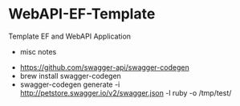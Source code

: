 # WebAPI-EF-Template
Template EF and WebAPI Application



* misc notes
- https://github.com/swagger-api/swagger-codegen
- brew install swagger-codegen
- swagger-codegen generate -i http://petstore.swagger.io/v2/swagger.json -l ruby -o /tmp/test/
